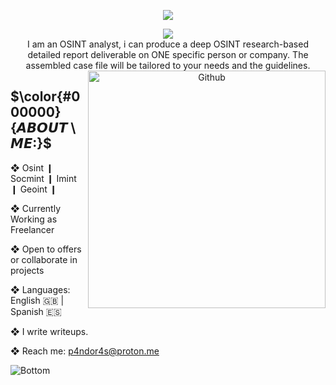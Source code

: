 <p align="center">
<img src="https://user-images.githubusercontent.com/126393691/221411834-79cb7c40-9029-4c51-b34b-6e8cbba50be9.png">
   
<p align="center">
<img src="https://readme-typing-svg.demolab.com?font=Modak&size=30&pause=1000&color=000000&width=700&lines=%E7%82%8E%E7%82%8E%E7%82%8E%E7%82%8E+%E2%9D%83+WELCOME+TO+PANDORA+%E2%9D%83+%E7%82%8E%E7%82%8E%E7%82%8E%E7%82%8E">
 
<br>
I am an OSINT analyst, i can produce a deep OSINT research-based detailed report deliverable on ONE specific person or company. The assembled case file will be tailored to your needs and the guidelines.    
  
<br>
<img width="380" align="right" alt="Github"
src="https://user-images.githubusercontent.com/126393691/221874272-a1bd6e6d-1428-4a85-a47c-63c988c07f82.png" 
/>

## $\color{#000000}{𝘼𝘽𝙊𝙐𝙏 \ 𝙈𝙀:}$ 

❖  Osint ❙ Socmint ❙  Imint ❙ Geoint ❙ 
    
❖ Currently Working as Freelancer
  
❖ Open to offers or  collaborate in projects 
  
❖ Languages: English 🇬🇧 | Spanish 🇪🇸
  
❖ I write writeups.  
  
❖ Reach me: p4ndor4s@proton.me 

 ![Bottom](https://user-images.githubusercontent.com/126393691/222103504-e265417b-a282-4fef-9449-77980ae01ea8.svg)
